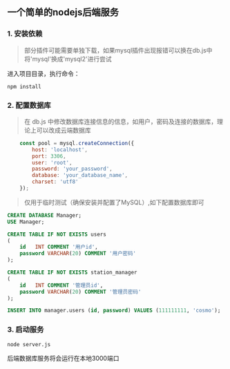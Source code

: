 ## 一个简单的nodejs后端服务

### 1. 安装依赖

> 部分插件可能需要单独下载，如果mysql插件出现报错可以换在db.js中将'mysql'换成'mysql2'进行尝试

进入项目目录，执行命令：
```
npm install
```

### 2. 配置数据库

> 在 db.js 中修改数据库连接信息的信息，如用户，密码及连接的数据库，理论上可以改成云端数据库

```javascript
    const pool = mysql.createConnection({
        host: 'localhost',
        port: 3306,
        user: 'root',
        password: 'your_password',
        database: 'your_database_name',
        charset: 'utf8'
    });
```

> 仅用于临时测试（确保安装并配置了MySQL）,如下配置数据库即可

```sql
CREATE DATABASE Manager;
USE Manager;

CREATE TABLE IF NOT EXISTS users
(
    id   INT COMMENT '用户id',
    password VARCHAR(20) COMMENT '用户密码'
);

CREATE TABLE IF NOT EXISTS station_manager
(
    id   INT COMMENT '管理员id',
    password VARCHAR(20) COMMENT '管理员密码'
);

INSERT INTO manager.users (id, password) VALUES (111111111, 'cosmo');
```


### 3. 启动服务

```
node server.js
```

后端数据库服务将会运行在本地3000端口
